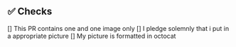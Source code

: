 <!-- 
Thanks for creating this pull request 🤗

Please make sure that the pull request is limited to one (1) picture 
-->

## ✅ Checks

[] This PR contains one and one image only
[] I pledge solemnly that i put in a appropriate picture
[] My picture is formatted in <name> octocat

<!-- 
(put x's in the boxes) 
thank you!
 -->

